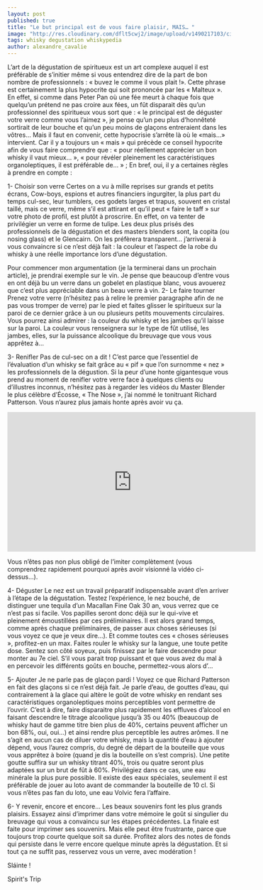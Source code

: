```yaml
---
layout: post
published: true
title: "Le but principal est de vous faire plaisir, MAIS… "
image: "http://res.cloudinary.com/dflt5cwj2/image/upload/v1490217103/cigar-whisky_x5eyk1.jpg"
tags: whisky degustation whiskypedia
author: alexandre_cavalie
---
```


L’art de la dégustation de spiritueux est un art complexe auquel il est préférable de s’initier même si vous entendrez dire de la part de bon nombre de professionnels : « buvez le comme il vous plait !».
Cette phrase est certainement la plus hypocrite qui soit prononcée par les « Malteux ». En effet, si comme dans Peter Pan où une fée meurt à chaque fois que quelqu’un prétend ne pas croire aux fées, un fût disparait dès qu’un professionnel des spiritueux vous sort que : « le principal est de déguster votre verre comme vous l’aimez », je pense qu’un peu plus d’honnêteté sortirait de leur bouche et qu’un peu moins de glaçons entreraient dans les vôtres…
Mais il faut en convenir, cette hypocrisie s’arrête là où le «mais…» intervient. Car il y a toujours un « mais » qui précède ce conseil hypocrite afin de vous faire comprendre que : « pour réellement apprécier un bon whisky il vaut mieux… », « pour révéler pleinement les caractéristiques organoleptiques, il est préférable de… » ; En bref, oui, il y a certaines règles à prendre en compte :

1- Choisir son verre
Certes on a vu à mille reprises sur grands et petits écrans, Cow-boys, espions et autres financiers ingurgiter, la plus part du temps cul-sec, leur tumblers, ces godets larges et trapus, souvent en cristal taillé, mais ce verre, même s’il est attirant et qu’il peut « faire le taff » sur votre photo de profil, est plutôt à proscrire.
 En effet, on va tenter de privilégier un verre en forme de tulipe. Les deux plus prisés des professionnels de la dégustation et des masters blenders sont, la copita (ou nosing glass) et le Glencairn. On les préfèrera transparent… j’arriverai à vous convaincre si ce n’est déjà fait : la couleur et l’aspect de la robe du whisky à une réelle importance lors d’une dégustation.


Pour commencer mon argumentation (je la terminerai dans un prochain article), je prendrai exemple sur le vin. Je pense que beaucoup d’entre vous en ont déjà bu un verre dans un gobelet en plastique blanc, vous avouerez que c’est plus appréciable dans un beau verre à vin.
2- Le faire tourner
Prenez votre verre (n’hésitez pas à relire le premier paragraphe afin de ne pas vous tromper de verre) par le pied et faites glisser le spiritueux sur la paroi de ce dernier grâce à un ou plusieurs petits mouvements circulaires.
 Vous pourrez ainsi admirer : la couleur du whisky et les jambes qu’il laisse sur la paroi.
 La couleur vous renseignera sur le type de fût utilisé, les jambes, elles, sur la puissance alcoolique du breuvage que vous vous apprêtez à…

3- Renifler
Pas de cul-sec on a dit !
 C’est  parce que l’essentiel de l’évaluation d’un whisky se fait grâce au « pif » que l’on surnomme « nez » les professionnels de la dégustion.
 Si la peur d’une honte gigantesque vous prend au moment de renifler votre verre face à quelques clients ou d’illustres inconnus, n’hésitez pas à regarder les vidéos du Master Blender le plus célèbre d’Écosse,  « The Nose »,  j’ai nommé le tonitruant Richard Patterson. Vous n’aurez plus jamais honte après avoir vu ça.

<iframe class= "text-center" width="560" height="315" src="https://www.youtube.com/embed/YVG1U-faqHY" frameborder="0" allowfullscreen></iframe>

Vous n’êtes pas non plus obligé de l’imiter complètement (vous comprendrez rapidement pourquoi après avoir visionné la vidéo ci-dessus…).

4- Déguster
Le nez est un travail préparatif indispensable avant d’en arriver à l’étape de la dégustation.
 Testez l’expérience, le nez bouché, de distinguer une tequila d’un Macallan Fine Oak 30 an, vous verrez que ce n’est pas si facile.
 Vos papilles seront donc déjà sur le qui-vive et pleinement émoustillées par ces préliminaires.
 Il est alors grand temps, comme après chaque préliminaires, de passer aux choses sérieuses (si vous voyez ce que je veux dire…). Et comme toutes ces « choses sérieuses », profitez-en un max. Faites rouler le whisky sur la langue, une toute petite dose. Sentez son côté soyeux, puis finissez par le faire descendre pour monter au 7e ciel.
 S’il vous parait trop puissant et que vous avez du mal à en percevoir les différents goûts en bouche, permettez-vous alors d’…

5- Ajouter
Je ne parle pas de glaçon pardi ! Voyez ce que Richard Patterson en fait des glaçons si ce n’est déjà fait.
 Je parle d’eau, de gouttes d’eau, qui contrairement à la glace qui altère le goût de votre whisky en rendant ses caractéristiques organoleptiques moins perceptibles vont permettre de l’ouvrir. C’est à dire, faire disparaitre plus rapidement les effluves d’alcool en faisant descendre le titrage alcoolique jusqu’à 35 ou 40% (beaucoup de whisky haut de gamme titre bien plus de 40%, certains peuvent afficher un bon 68%, oui, oui…) et ainsi rendre plus perceptible les autres arômes.
 Il ne s’agit en aucun cas de diluer votre whisky, mais la quantité d’eau à ajouter dépend, vous l’aurez compris, du degré de départ de la bouteille que vous vous apprêtez à boire (quand je dis la bouteille on s’est compris). Une petite goutte suffira sur un whisky titrant 40%, trois ou quatre seront plus adaptées sur un brut de fût à 60%.
 Privilégiez dans ce cas, une eau minérale la plus pure possible. Il existe des eaux spéciales, seulement il est préférable de jouer au loto avant de commander la bouteille de 10 cl. Si vous n’êtes pas fan du loto, une eau Volvic fera l’affaire.

6- Y revenir, encore et encore…
Les beaux souvenirs font les plus grands plaisirs. Essayez ainsi d’imprimer dans votre mémoire le goût si singulier du breuvage qui vous a convaincu sur les étapes précédentes.
 La finale est faite pour imprimer ses souvenirs. Mais elle peut être frustrante, parce que toujours trop courte quelque soit sa durée.
 Profitez alors des notes de fonds qui persiste dans le verre encore quelque minute après la dégustation. Et si tout ça ne suffit pas, resservez vous un verre, avec modération !


Sláinte !

Spirit's Trip
